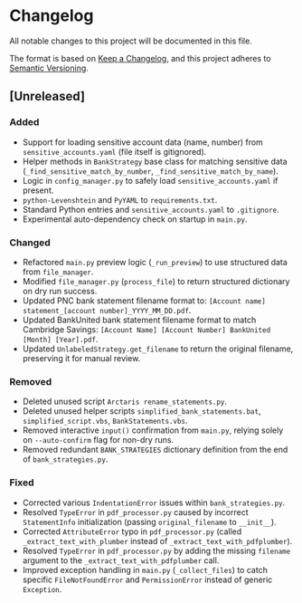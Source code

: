 # Changelog

All notable changes to this project will be documented in this file.

The format is based on [Keep a Changelog](https://keepachangelog.com/en/1.0.0/),
and this project adheres to [Semantic Versioning](https://semver.org/spec/v2.0.0.html).

## [Unreleased]

### Added
- Support for loading sensitive account data (name, number) from `sensitive_accounts.yaml` (file itself is gitignored).
- Helper methods in `BankStrategy` base class for matching sensitive data (`_find_sensitive_match_by_number`, `_find_sensitive_match_by_name`).
- Logic in `config_manager.py` to safely load `sensitive_accounts.yaml` if present.
- `python-Levenshtein` and `PyYAML` to `requirements.txt`.
- Standard Python entries and `sensitive_accounts.yaml` to `.gitignore`.
- Experimental auto-dependency check on startup in `main.py`.

### Changed
- Refactored `main.py` preview logic (`_run_preview`) to use structured data from `file_manager`.
- Modified `file_manager.py` (`process_file`) to return structured dictionary on dry run success.
- Updated PNC bank statement filename format to: `[Account name] statement_[account number]_YYYY_MM_DD.pdf`.
- Updated BankUnited bank statement filename format to match Cambridge Savings: `[Account Name] [Account Number] BankUnited [Month] [Year].pdf`.
- Updated `UnlabeledStrategy.get_filename` to return the original filename, preserving it for manual review.

### Removed
- Deleted unused script `Arctaris rename_statements.py`.
- Deleted unused helper scripts `simplified_bank_statements.bat`, `simplified_script.vbs`, `BankStatements.vbs`.
- Removed interactive `input()` confirmation from `main.py`, relying solely on `--auto-confirm` flag for non-dry runs.
- Removed redundant `BANK_STRATEGIES` dictionary definition from the end of `bank_strategies.py`.

### Fixed
- Corrected various `IndentationError` issues within `bank_strategies.py`.
- Resolved `TypeError` in `pdf_processor.py` caused by incorrect `StatementInfo` initialization (passing `original_filename` to `__init__`).
- Corrected `AttributeError` typo in `pdf_processor.py` (called `_extract_text_with_plumber` instead of `_extract_text_with_pdfplumber`).
- Resolved `TypeError` in `pdf_processor.py` by adding the missing `filename` argument to the `_extract_text_with_pdfplumber` call.
- Improved exception handling in `main.py` (`_collect_files`) to catch specific `FileNotFoundError` and `PermissionError` instead of generic `Exception`. 